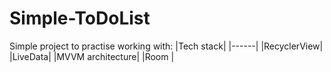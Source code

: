 ﻿# Simple-ToDoList
Simple project to practise working with:
|Tech stack|
|------|
|RecyclerView|
|LiveData|
|MVVM architecture|
|Room |
